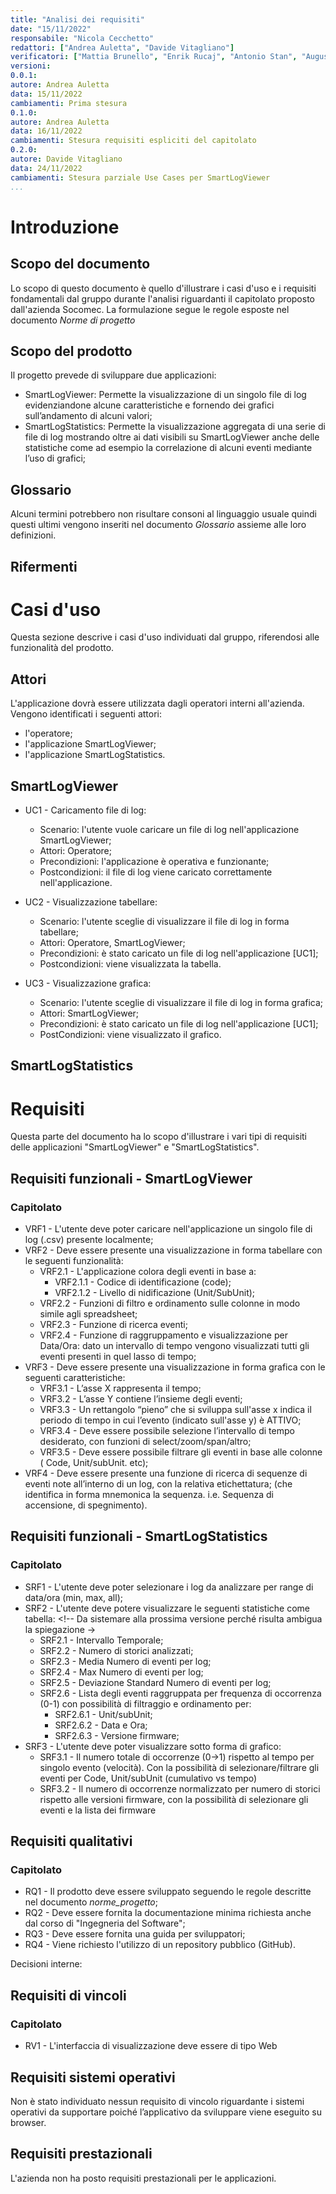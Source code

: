 ```yaml
---
title: "Analisi dei requisiti"
date: "15/11/2022"
responsabile: "Nicola Cecchetto"
redattori: ["Andrea Auletta", "Davide Vitagliano"]
verificatori: ["Mattia Brunello", "Enrik Rucaj", "Antonio Stan", "Augusto Zanellato"]
versioni:
0.0.1:
autore: Andrea Auletta
data: 15/11/2022
cambiamenti: Prima stesura
0.1.0:
autore: Andrea Auletta
data: 16/11/2022
cambiamenti: Stesura requisiti espliciti del capitolato
0.2.0:
autore: Davide Vitagliano
data: 24/11/2022
cambiamenti: Stesura parziale Use Cases per SmartLogViewer
...
```


# Introduzione

## Scopo del documento

Lo scopo di questo documento è quello d'illustrare i casi d'uso e i requisiti fondamentali dal gruppo durante l'analisi
riguardanti il capitolato proposto dall'azienda Socomec.
La formulazione segue le regole esposte nel documento *Norme di progetto*

## Scopo del prodotto

Il progetto prevede di sviluppare due applicazioni:

* SmartLogViewer: Permette la visualizzazione di un singolo file di log evidenziandone alcune caratteristiche e fornendo
  dei grafici sull’andamento di alcuni valori;
* SmartLogStatistics: Permette la visualizzazione aggregata di una serie di file di log mostrando oltre ai dati visibili
  su SmartLogViewer anche delle statistiche come ad esempio la correlazione di alcuni eventi mediante l’uso di grafici;

## Glossario

Alcuni termini potrebbero non risultare consoni al linguaggio usuale quindi questi ultimi vengono inseriti nel
documento *Glossario* assieme alle loro definizioni.

## Rifermenti

<!-- riferimenti al capitolato e alle slide-->

# Casi d'uso

Questa sezione descrive i casi d'uso individuati dal gruppo, riferendosi alle funzionalità del prodotto.

## Attori

L'applicazione dovrà essere utilizzata dagli operatori interni all'azienda.
Vengono identificati i seguenti attori:
* l'operatore;
* l'applicazione SmartLogViewer;
* l'applicazione SmartLogStatistics.

## SmartLogViewer

* UC1 - Caricamento file di log:
  * Scenario: l'utente vuole caricare un file di log nell'applicazione SmartLogViewer;
  * Attori: Operatore;
  * Precondizioni: l'applicazione è operativa e funzionante;
  * Postcondizioni: il file di log viene caricato correttamente nell'applicazione.
  <!-- inserire diagrammi -->

* UC2 - Visualizzazione tabellare:
  * Scenario: l'utente sceglie di visualizzare il file di log in forma tabellare;
  * Attori: Operatore, SmartLogViewer;
  * Precondizioni: è stato caricato un file di log nell'applicazione [UC1];
  * Postcondizioni: viene visualizzata la tabella.

* UC3 - Visualizzazione grafica:
  * Scenario: l'utente sceglie di visualizzare il file di log in forma grafica;
  * Attori: SmartLogViewer;
  * Precondizioni: è stato caricato un file di log nell'applicazione [UC1];
  * PostCondizioni: viene visualizzato il grafico.

## SmartLogStatistics

# Requisiti

Questa parte del documento ha lo scopo d'illustrare i vari tipi di requisiti delle applicazioni "SmartLogViewer" e 
"SmartLogStatistics".

## Requisiti funzionali - SmartLogViewer

### Capitolato

* VRF1 - L'utente deve poter caricare nell'applicazione un singolo file di log (.csv) presente localmente;
* VRF2 - Deve essere presente una visualizzazione in forma tabellare con le seguenti funzionalità:
    * VRF2.1 - L'applicazione colora degli eventi in base a:
        * VRF2.1.1 - Codice di identificazione (code);
        * VRF2.1.2 - Livello di nidificazione (Unit/SubUnit); <!-- TODO capire cosa dovrebbe essere -->
    * VRF2.2 - Funzioni di filtro e ordinamento sulle colonne in modo simile agli spreadsheet;
    * VRF2.3 - Funzione di ricerca eventi;
    * VRF2.4 - Funzione di raggruppamento e visualizzazione per Data/Ora:
      dato un intervallo di tempo vengono visualizzati tutti gli eventi presenti in quel lasso di tempo;
* VRF3 - Deve essere presente una visualizzazione in forma grafica con le seguenti caratteristiche:
    * VRF3.1 - L’asse X rappresenta il tempo;
    * VRF3.2 - L’asse Y contiene l’insieme degli eventi;
    * VRF3.3 - Un rettangolo “pieno” che si sviluppa sull'asse x indica il periodo di tempo in cui l’evento (indicato
      sull'asse y) è ATTIVO;
    * VRF3.4 - Deve essere possibile selezione l’intervallo di tempo desiderato, con funzioni di select/zoom/span/altro;
    * VRF3.5 - Deve essere possibile filtrare gli eventi in base alle colonne ( Code, Unit/subUnit. etc);
* VRF4 - Deve essere presente una funzione di ricerca di sequenze di eventi note all’interno di un log, con la relativa
  etichettatura;
  (che identifica in forma mnemonica la sequenza. i.e. Sequenza di accensione, di spegnimento).

## Requisiti funzionali - SmartLogStatistics

### Capitolato

* SRF1 - L'utente deve poter selezionare i log da analizzare per range di data/ora (min, max, all);
* SRF2 - L'utente deve potere visualizzare le seguenti statistiche come tabella:  <!-- Da sistemare alla prossima
  versione perché risulta ambigua la spiegazione ->
    * SRF2.1 - Intervallo Temporale;
    * SRF2.2 - Numero di storici analizzati;
    * SRF2.3 - Media Numero di eventi per log;
    * SRF2.4 - Max Numero di eventi per log;
    * SRF2.5 - Deviazione Standard Numero di eventi per log;
    * SRF2.6 - Lista degli eventi raggruppata per frequenza di occorrenza (0-1) con possibilità di filtraggio e
      ordinamento per:
        * SRF2.6.1 - Unit/subUnit;
        * SRF2.6.2 - Data e Ora;
        * SRF2.6.3 - Versione firmware;
* SRF3 - L'utente deve poter visualizzare sotto forma di grafico:
    * SRF3.1 - Il numero totale di occorrenze (0->1) rispetto al tempo per singolo evento (velocità).
      Con la possibilità di selezionare/filtrare gli eventi per Code, Unit/subUnit (cumulativo vs tempo)
    * SRF3.2 - Il numero di occorrenze normalizzato per numero di storici rispetto alle versioni firmware, con la
      possibilità di selezionare gli eventi e la lista dei firmware

## Requisiti qualitativi

### Capitolato

* RQ1 - Il prodotto deve essere sviluppato seguendo le regole descritte nel documento *norme_progetto*;
* RQ2 - Deve essere fornita la documentazione minima richiesta anche dal corso di "Ingegneria del Software";
* RQ3 - Deve essere fornita una guida per sviluppatori;
* RQ4 - Viene richiesto l'utilizzo di un repository pubblico (GitHub).

Decisioni interne:

## Requisiti di vincoli

### Capitolato

* RV1 - L'interfaccia di visualizzazione deve essere di tipo Web

## Requisiti sistemi operativi

Non è stato individuato nessun requisito di vincolo riguardante i sistemi operativi da supportare poiché l’applicativo
da sviluppare viene eseguito su browser.

## Requisiti prestazionali

L'azienda non ha posto requisiti prestazionali per le applicazioni.
